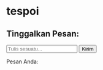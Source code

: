 # tespoi
<!DOCTYPE html>
<html>
<head>
  <title>XSS Test</title>
</head>
<body>
  <h2>Tinggalkan Pesan:</h2>
  <form method="GET">
    <input type="text" name="pesan" placeholder="Tulis sesuatu...">
    <button type="submit">Kirim</button>
  </form>

  <p>Pesan Anda:</p>
  <div id="hasil"></div>

  <script>
    const params = new URLSearchParams(window.location.search);
    document.getElementById("hasil").innerHTML = params.get("pesan");
  </script>
</body>
</html>